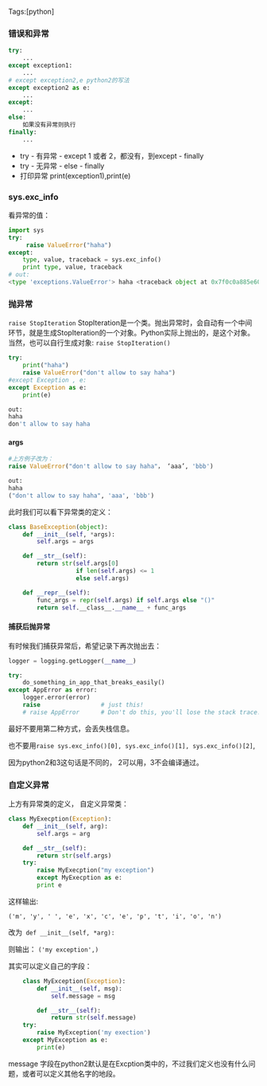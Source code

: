 Tags:[python]

### 错误和异常

```python
try:
    ...
except exception1:
    ...
# except exception2,e python2的写法
except exception2 as e: 
    ...
except:
    ...
else:
    如果没有异常则执行
finally:
    ...
```

- try - 有异常 - except 1 或者 2，都没有，到except - finally
- try - 无异常 - else - finally
- 打印异常 print(exception1),print(e)



### sys.exc_info

看异常的值：

```python
import sys
try:
	 raise ValueError("haha")
except:
	type, value, traceback = sys.exc_info()
	print type, value, traceback
# out:
<type 'exceptions.ValueError'> haha <traceback object at 0x7f0c0a885e60>
```

  

### 抛异常

`raise StopIteration`
StopIteration是一个类。抛出异常时，会自动有一个中间环节，就是生成StopIteration的一个对象。Python实际上抛出的，是这个对象。当然，也可以自行生成对象:
`raise StopIteration()`

```python
try:
    print("haha")
    raise ValueError("don't allow to say haha")
#except Exception , e:
except Exception as e:
    print(e)

out:
haha
don't allow to say haha
```



#### args

```python
#上方例子改为：
raise ValueError("don't allow to say haha"， ‘aaa’, 'bbb')

out:
haha
("don't allow to say haha", 'aaa', 'bbb')
```

此时我们可以看下异常类的定义：

```python
class BaseException(object):
    def __init__(self, *args):
        self.args = args

    def __str__(self):
        return str(self.args[0]
                   if len(self.args) <= 1
                   else self.args)

    def __repr__(self):
        func_args = repr(self.args) if self.args else "()"
        return self.__class__.__name__ + func_args
```



#### 捕获后抛异常

有时候我们捕获异常后，希望记录下再次抛出去：

```python
logger = logging.getLogger(__name__)

try:
    do_something_in_app_that_breaks_easily()
except AppError as error:
    logger.error(error)
    raise                 # just this!
    # raise AppError      # Don't do this, you'll lose the stack trace!
```

最好不要用第二种方式，会丢失栈信息。

也不要用`raise sys.exc_info()[0], sys.exc_info()[1], sys.exc_info()[2]`, 

因为python2和3这句话是不同的， 2可以用，3不会编译通过。



### 自定义异常

上方有异常类的定义， 自定义异常类：

```python
class MyExecption(Exception):
    def __init__(self, arg):
        self.args = arg

	def __str__(self):
        return str(self.args)
    try:
        raise MyExecption("my exception")
        except MyExecption as e:
        print e
```

这样输出:

`('m', 'y', ' ', 'e', 'x', 'c', 'e', 'p', 't', 'i', 'o', 'n')`

改为` def __init__(self, *arg):`

则输出： `('my exception',)`



其实可以定义自己的字段：

```python
    class MyException(Exception):
        def __init__(self, msg):
            self.message = msg

        def __str__(self):
            return str(self.message)
    try:
        raise MyException('my exection')
    except MyException as e:
        print(e)
```

message 字段在python2默认是在Excption类中的，不过我们定义也没有什么问题，或者可以定义其他名字的地段。

